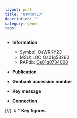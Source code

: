 ```yaml
---
layout: post
title: "OsWRKY23"
description: ""
category: genes
tags: 
---
```


* **Information**  
    + Symbol: OsWRKY23  
    + MSU: [LOC_Os01g53260](http://rice.uga.edu/cgi-bin/ORF_infopage.cgi?orf=LOC_Os01g53260)  
    + RAPdb: [Os01g0734000](http://rapdb.dna.affrc.go.jp/viewer/gbrowse_details/irgsp1?name=Os01g0734000)  

* **Publication**  

* **Genbank accession number**  

* **Key message**  

* **Connection**  

[//]: # * **Key figures**  


